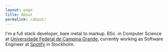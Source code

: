 ```yaml
---
layout: page
title: About
permalink: /about/
---
```

I'm a full stack developer, bare metal to markup. BSc. in Computer Science at [Universidade Federal de Campina Grande][ufcg], currently working as Software Engineer at [Spotify][spotify] in Stockholm.

[ufcg]: http://www.computacao.ufcg.edu.br
[spotify]: http://www.spotify.com

